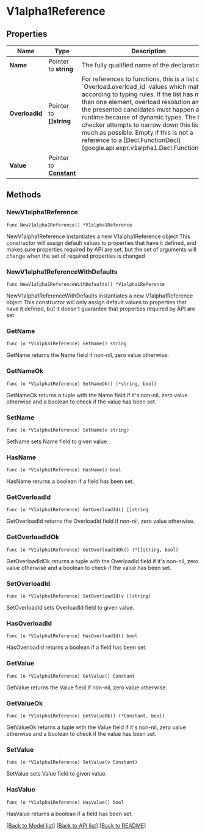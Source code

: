 # V1alpha1Reference

## Properties

Name | Type | Description | Notes
------------ | ------------- | ------------- | -------------
**Name** | Pointer to **string** | The fully qualified name of the declaration. | [optional] 
**OverloadId** | Pointer to **[]string** | For references to functions, this is a list of &#x60;Overload.overload_id&#x60; values which match according to typing rules.  If the list has more than one element, overload resolution among the presented candidates must happen at runtime because of dynamic types. The type checker attempts to narrow down this list as much as possible.  Empty if this is not a reference to a [Decl.FunctionDecl][google.api.expr.v1alpha1.Decl.FunctionDecl]. | [optional] 
**Value** | Pointer to [**Constant**](Constant.md) |  | [optional] 

## Methods

### NewV1alpha1Reference

`func NewV1alpha1Reference() *V1alpha1Reference`

NewV1alpha1Reference instantiates a new V1alpha1Reference object
This constructor will assign default values to properties that have it defined,
and makes sure properties required by API are set, but the set of arguments
will change when the set of required properties is changed

### NewV1alpha1ReferenceWithDefaults

`func NewV1alpha1ReferenceWithDefaults() *V1alpha1Reference`

NewV1alpha1ReferenceWithDefaults instantiates a new V1alpha1Reference object
This constructor will only assign default values to properties that have it defined,
but it doesn't guarantee that properties required by API are set

### GetName

`func (o *V1alpha1Reference) GetName() string`

GetName returns the Name field if non-nil, zero value otherwise.

### GetNameOk

`func (o *V1alpha1Reference) GetNameOk() (*string, bool)`

GetNameOk returns a tuple with the Name field if it's non-nil, zero value otherwise
and a boolean to check if the value has been set.

### SetName

`func (o *V1alpha1Reference) SetName(v string)`

SetName sets Name field to given value.

### HasName

`func (o *V1alpha1Reference) HasName() bool`

HasName returns a boolean if a field has been set.

### GetOverloadId

`func (o *V1alpha1Reference) GetOverloadId() []string`

GetOverloadId returns the OverloadId field if non-nil, zero value otherwise.

### GetOverloadIdOk

`func (o *V1alpha1Reference) GetOverloadIdOk() (*[]string, bool)`

GetOverloadIdOk returns a tuple with the OverloadId field if it's non-nil, zero value otherwise
and a boolean to check if the value has been set.

### SetOverloadId

`func (o *V1alpha1Reference) SetOverloadId(v []string)`

SetOverloadId sets OverloadId field to given value.

### HasOverloadId

`func (o *V1alpha1Reference) HasOverloadId() bool`

HasOverloadId returns a boolean if a field has been set.

### GetValue

`func (o *V1alpha1Reference) GetValue() Constant`

GetValue returns the Value field if non-nil, zero value otherwise.

### GetValueOk

`func (o *V1alpha1Reference) GetValueOk() (*Constant, bool)`

GetValueOk returns a tuple with the Value field if it's non-nil, zero value otherwise
and a boolean to check if the value has been set.

### SetValue

`func (o *V1alpha1Reference) SetValue(v Constant)`

SetValue sets Value field to given value.

### HasValue

`func (o *V1alpha1Reference) HasValue() bool`

HasValue returns a boolean if a field has been set.


[[Back to Model list]](../README.md#documentation-for-models) [[Back to API list]](../README.md#documentation-for-api-endpoints) [[Back to README]](../README.md)


